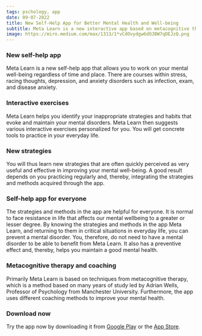 ```yaml
---
tags: pschology, app
date: 09-07-2022
title: New Self-Help App for Better Mental Health and Well-being
subtitle: Meta Learn is a new interactive app based on metacognitive therapy and coaching.
image: https://miro.medium.com/max/1313/1*vCdOvydgw6dOJBW7qDEJzQ.png
---
```


### New self-help app
Meta Learn is a new self-help app that allows you to work on your mental well-being regardless of time and place. There are courses within stress, racing thoughts, depression, and anxiety disorders such as infection, exam, and disease anxiety.

### Interactive exercises
Meta Learn helps you identify your inappropriate strategies and habits that evoke and maintain your mental disorders. Meta Learn then suggests various interactive exercises personalized for you. You will get concrete tools to practice in your everyday life.

### New strategies
You will thus learn new strategies that are often quickly perceived as very useful and effective in improving your mental well-being. A good result depends on you practicing regularly and, thereby, integrating the strategies and methods acquired through the app.

### Self-help app for everyone
The strategies and methods in the app are helpful for everyone. It is normal to face resistance in life that affects our mental wellbeing to a greater or lesser degree. By knowing the strategies and methods in the app Meta Learn, and returning to them in critical situations in everyday life, you can prevent a mental disorder. You, therefore, do not need to have a mental disorder to be able to benefit from Meta Learn. It also has a preventive effect and, thereby, helps you maintain a good mental health.

### Metacognitive therapy and coaching
Primarily Meta Learn is based on techniques from metacognitive therapy, which is a method based on many years of study led by Adrian Wells, Professor of Psychology from Manchester University. Furthermore, the app uses different coaching methods to improve your mental health.

### Download now
Try the app now by downloading it from [Google Play](https://play.google.com/store/apps/details?id=com.fredslund.metalearn) or the [App Store](https://apps.apple.com/us/app/meta-learn/id1531463974).

